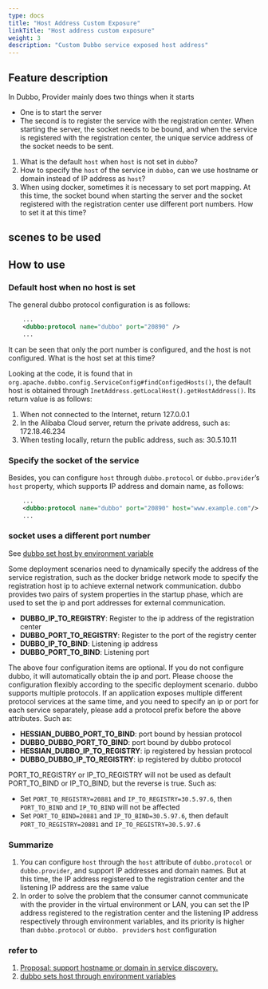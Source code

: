 ```yaml
---
type: docs
title: "Host Address Custom Exposure"
linkTitle: "Host address custom exposure"
weight: 3
description: "Custom Dubbo service exposed host address"
---
```


## Feature description

In Dubbo, Provider mainly does two things when it starts
- One is to start the server
- The second is to register the service with the registration center. When starting the server, the socket needs to be bound, and when the service is registered with the registration center, the unique service address of the socket needs to be sent.

1. What is the default `host` when `host` is not set in `dubbo`?
2. How to specify the `host` of the service in `dubbo`, can we use hostname or domain instead of IP address as `host`?
3. When using docker, sometimes it is necessary to set port mapping. At this time, the socket bound when starting the server and the socket registered with the registration center use different port numbers. How to set it at this time?

## scenes to be used
## How to use
### Default host when no host is set

The general dubbo protocol configuration is as follows:
```xml
    ...
    <dubbo:protocol name="dubbo" port="20890" />
    ...
```

It can be seen that only the port number is configured, and the host is not configured. What is the host set at this time?

Looking at the code, it is found that in `org.apache.dubbo.config.ServiceConfig#findConfigedHosts()`, the default host is obtained through `InetAddress.getLocalHost().getHostAddress()`. Its return value is as follows:

1. When not connected to the Internet, return 127.0.0.1
2. In the Alibaba Cloud server, return the private address, such as: 172.18.46.234
3. When testing locally, return the public address, such as: 30.5.10.11

### Specify the socket of the service

Besides, you can configure `host` through `dubbo.protocol` or `dubbo.provider`’s `host` property, which supports IP address and domain name, as follows:

```xml
    ...
    <dubbo:protocol name="dubbo" port="20890" host="www.example.com"/>
    ...
```

### socket uses a different port number

See [dubbo set host by environment variable](https://github.com/apache/dubbo-samples/tree/master/2-advanced/dubbo-samples-docker)

Some deployment scenarios need to dynamically specify the address of the service registration, such as the docker bridge network mode to specify the registration host ip to achieve external network communication. dubbo provides two pairs of system properties in the startup phase, which are used to set the ip and port addresses for external communication.

* **DUBBO_IP_TO_REGISTRY**: Register to the ip address of the registration center
* **DUBBO_PORT_TO_REGISTRY**: Register to the port of the registry center
* **DUBBO_IP_TO_BIND**: Listening ip address
* **DUBBO_PORT_TO_BIND**: Listening port

The above four configuration items are optional. If you do not configure dubbo, it will automatically obtain the ip and port. Please choose the configuration flexibly according to the specific deployment scenario.
dubbo supports multiple protocols. If an application exposes multiple different protocol services at the same time, and you need to specify an ip or port for each service separately, please add a protocol prefix before the above attributes. Such as:

* **HESSIAN_DUBBO_PORT_TO_BIND**: port bound by hessian protocol
* **DUBBO_DUBBO_PORT_TO_BIND**: port bound by dubbo protocol
* **HESSIAN_DUBBO_IP_TO_REGISTRY**: ip registered by hessian protocol
* **DUBBO_DUBBO_IP_TO_REGISTRY**: ip registered by dubbo protocol

PORT_TO_REGISTRY or IP_TO_REGISTRY will not be used as default PORT_TO_BIND or IP_TO_BIND, but the reverse is true. Such as:

* Set `PORT_TO_REGISTRY=20881` and `IP_TO_REGISTRY=30.5.97.6`, then `PORT_TO_BIND` and `IP_TO_BIND` will not be affected
* Set `PORT_TO_BIND=20881` and `IP_TO_BIND=30.5.97.6`, then default `PORT_TO_REGISTRY=20881` and `IP_TO_REGISTRY=30.5.97.6`

### Summarize

1. You can configure `host` through the `host` attribute of `dubbo.protocol` or `dubbo.provider`, and support IP addresses and domain names. But at this time, the IP address registered to the registration center and the listening IP address are the same value
2. In order to solve the problem that the consumer cannot communicate with the provider in the virtual environment or LAN, you can set the IP address registered to the registration center and the listening IP address respectively through environment variables, and its priority is higher than `dubbo.protocol` or `dubbo. provider`s `host` configuration

### refer to

1. [Proposal: support hostname or domain in service discovery.](https://github.com/apache/dubbo/issues/2043)
2. [dubbo sets host through environment variables](https://github.com/apache/dubbo-samples/tree/master/2-advanced/dubbo-samples-docker)
